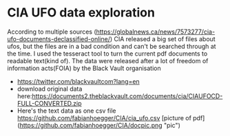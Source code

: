 # CIA UFO data exploration
 According to multiple sources (https://globalnews.ca/news/7573277/cia-ufo-documents-declassified-online/)
 CIA released a big set of files about ufos, but the files are in a bad condition
 and can't be searched through at the time.
 I used the tesseract tool to turn the current pdf documents to readable text(kind of).
 The data were released after a lot of freedom of information acts(FOIA) by the Black Vault organisation
 - https://twitter.com/blackvaultcom?lang=en
- download original data here:https://documents2.theblackvault.com/documents/cia/CIAUFOCD-FULL-CONVERTED.zip
- Here's the text data as one csv file https://github.com/fabianhoegger/CIA/cia_ufo.csv
[picture of pdf] (https://github.com/fabianhoegger/CIA/docpic.png "pic")
